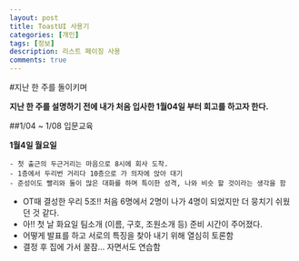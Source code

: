 ```yaml
---
layout: post
title: ToastUI 사용기
categories: [개인]
tags: [정보]
description: 리스트 페이징 사용
comments: true
---
```


#지난 한 주를 돌이키며

**지난 한 주를 설명하기 전에 내가 처음 입사한 1월04일 부터 회고를 하고자 한다.**

##1/04 ~ 1/08 입문교육

**1월4일 월요일**

	- 첫 출근의 두근거리는 마음으로 8시에 회사 도착. 
	- 1층에서 두리번 거리다 10층으로 가 의자에 앉아 대기
	- 준성이도 빨리와 둘이 많은 대화를 하며 특이한 성격, 나와 비슷 할 것이라는 생각을 함
	
- OT때 결성한 우리 5조!! 처음 6명에서 2명이 나가 4명이 되었지만 더 뭉치기 쉬웠던 것 같다.
- 아!! 첫 날 화요일 팀소개 (이름, 구호, 조원소개 등) 준비 시간이 주어졌다.
- 어떻게 발표를 하고 서로의 특징을 찾아 내기 위해 열심히 토론함
- 결정 후 집에 가서 꿀잠... 자면서도 연습함



